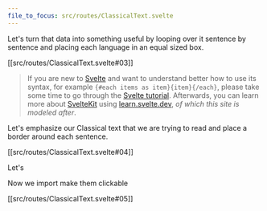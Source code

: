 ```yaml
---
file_to_focus: src/routes/ClassicalText.svelte
---
```


Let's turn that data into something useful by looping over it sentence by sentence and placing each language in an equal sized box.

[[src/routes/ClassicalText.svelte#03]]

> If you are new to [Svelte](https://svelte.dev/) and want to understand better how to use its syntax, for example `{#each items as item}{item}{/each}`, please take some time to go through the [Svelte tutorial](https://svelte.dev/tutorial/basics). Afterwards, you can learn more about [SvelteKit](https://kit.svelte.dev/) using [learn.svelte.dev](https://learn.svelte.dev/), *of which this site is modeled after*.

Let's emphasize our Classical text that we are trying to read and place a border around each sentence.

[[src/routes/ClassicalText.svelte#04]]

Let's 

Now we import make them clickable

[[src/routes/ClassicalText.svelte#05]]
